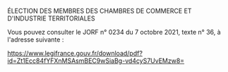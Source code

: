 ÉLECTION DES MEMBRES DES CHAMBRES DE COMMERCE ET D'INDUSTRIE TERRITORIALES


Vous pouvez consulter le JORF n° 0234 du 7 octobre 2021, texte n° 36, à l'adresse suivante :



https://www.legifrance.gouv.fr/download/pdf?id=Zt1Ecc84fYFXnMSAsmBEC9wSiaBg-vd4cyS7UvEMzw8=


